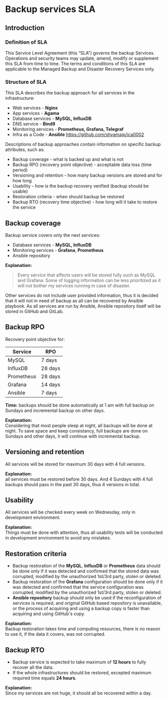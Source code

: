 # Backup services SLA

## Introduction

### Definition of SLA

This Service Level Agreement (this “SLA”) governs the backup Services. Operations and security teams may update, amend, modify or supplement this SLA from time to time. The terms and conditions of this SLA are applicable to the Managed Backup and Disaster Recovery Services only.  

### Structure of SLA

This SLA describes the backup approach for all services in the infrastructure:  

- Web services - **Nginx**
- App services - **Agama**
- Database services - **MySQL, InfluxDB**
- DNS service - **Bind9**
- Monitoring services - **Prometheus, Grafana, Telegraf**
- Infra as a Code - **Ansible** <https://github.com/shyamajp/ica0002>

Descriptions of backup approaches contain information on specific backup attributes, such as:

- Backup coverage - what is backed up and what is not
- Backup RPO (recovery point objective) - acceptable data loss (time period)
- Versioning and retention - how many backup versions are stored and for how long
- Usability - how is the backup recovery verified (backup should be usable)
- Restoration criteria - when should backup be restored
- Backup RTO (recovery time objective) - how long will it take to restore the service

## Backup coverage

Backup service covers only the next services:

- Database services - **MySQL, InfluxDB**
- Monitoring services - **Grafana**, **Prometheus**
- Ansible repository

**Explanation:**  
> Every service that affects users will be stored fully such as MySQL and Grafana. Some of logging information can be less prioritized as it will not bother my services running in case of disaster.

Other services do not include user provided information, thus it is decided that it will not in need of backup as all can be recovered by Ansible playbook. As all services are run by Ansible, Ansible repository itself will be stored in GitHub and GitLab.

## Backup RPO

Recovery point objective for:

|Service|RPO|
|---|---|
|MySQL|7 days|
|InfluxDB|28 days|
|Prometheus|28 days|
|Grafana|14 days|
|Ansible|7 days|

**Time:** backups should be done automatically at 1 am with full backup on Sundays and incremental backup on other days.

**Explanation:**  
Considering that most people sleep at night, all backups will be done at night. To save space and keep consistancy, full backups are done on Sundays and other days, it will continue with incremental backup.

## Versioning and retention

All services will be stored for maximum 30 days with 4 full versions.

**Explanation:**  
all services must be restored before 30 days. And 4 Sundays with 4 full backups should pass in the past 30 days, thus 4 versions in total.

## Usability

All services will be checked every week on Wednesday, only in development environment.

**Explanation:**  
Things must be done with attention, thus all usability tests will be conducted in development environment to avoid any mistakes.

## Restoration criteria
- Backup restoration of the **MySQL**, **InfluxDB** or **Prometheus** data should be done only if it was detected and confirmed that the stored data was corrupted, modified by the unauthorized 1st/3rd party, stolen or deleted.
- Backup restoration of the **Grafana** configuration should be done only if it was detected and confirmed that the service configuration was corrupted, modified by the unauthorized 1st/3rd party, stolen or deleted.
- **Ansible repository** backup should only be used if the reconfiguration of services is required, and original GitHub based repository is unavailable, or the process of acquiring and using a backup copy is faster than acquiring and using GitHub's copy.

**Explanation:**  
Backup restoration takes time and computing resources, there is no reason to use it, if the data it covers, was not corrupted.

## Backup RTO
- Backup service is expected to take maximum of **12 hours** to fully recover all the data.
- If the whole infrastructures should be restored, excepted maximum required time equals **24 hours**.

**Explanation:**  
Since my services are not huge, it should all be recovered within a day.